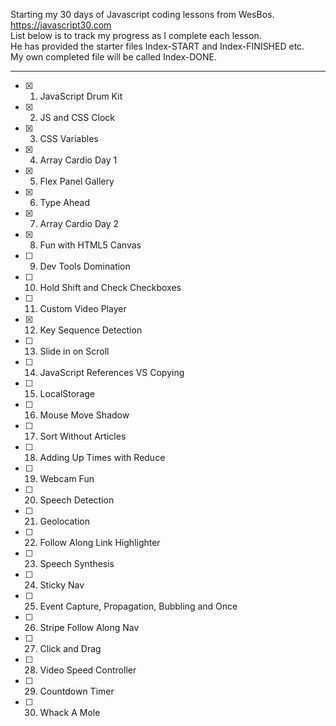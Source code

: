 Starting my 30 days of Javascript coding lessons from WesBos. https://javascript30.com \
List below is to track my progress as I complete each lesson.\
He has provided the starter files Index-START and Index-FINISHED etc.\
My own completed file will be called Index-DONE.

-----------------------------

- [x] 01. JavaScript Drum Kit
- [x] 02. JS and CSS Clock
- [x] 03. CSS Variables
- [x] 04. Array Cardio Day 1
- [x] 05. Flex Panel Gallery
- [x] 06. Type Ahead
- [x] 07. Array Cardio Day 2
- [x] 08. Fun with HTML5 Canvas
- [ ] 09. Dev Tools Domination
- [ ] 10. Hold Shift and Check Checkboxes
- [ ] 11. Custom Video Player
- [x] 12. Key Sequence Detection
- [ ] 13. Slide in on Scroll
- [ ] 14. JavaScript References VS Copying
- [ ] 15. LocalStorage
- [ ] 16. Mouse Move Shadow
- [ ] 17. Sort Without Articles
- [ ] 18. Adding Up Times with Reduce
- [ ] 19. Webcam Fun
- [ ] 20. Speech Detection
- [ ] 21. Geolocation
- [ ] 22. Follow Along Link Highlighter
- [ ] 23. Speech Synthesis
- [ ] 24. Sticky Nav
- [ ] 25. Event Capture, Propagation, Bubbling and Once
- [ ] 26. Stripe Follow Along Nav
- [ ] 27. Click and Drag
- [ ] 28. Video Speed Controller
- [ ] 29. Countdown Timer
- [ ] 30. Whack A Mole
